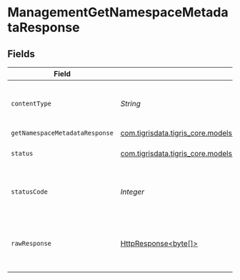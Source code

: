 # ManagementGetNamespaceMetadataResponse


## Fields

| Field                                                                                                                        | Type                                                                                                                         | Required                                                                                                                     | Description                                                                                                                  |
| ---------------------------------------------------------------------------------------------------------------------------- | ---------------------------------------------------------------------------------------------------------------------------- | ---------------------------------------------------------------------------------------------------------------------------- | ---------------------------------------------------------------------------------------------------------------------------- |
| `contentType`                                                                                                                | *String*                                                                                                                     | :heavy_check_mark:                                                                                                           | HTTP response content type for this operation                                                                                |
| `getNamespaceMetadataResponse`                                                                                               | [com.tigrisdata.tigris_core.models.shared.GetNamespaceMetadataResponse](../../models/shared/GetNamespaceMetadataResponse.md) | :heavy_minus_sign:                                                                                                           | OK                                                                                                                           |
| `status`                                                                                                                     | [com.tigrisdata.tigris_core.models.shared.Status](../../models/shared/Status.md)                                             | :heavy_minus_sign:                                                                                                           | Default error response                                                                                                       |
| `statusCode`                                                                                                                 | *Integer*                                                                                                                    | :heavy_check_mark:                                                                                                           | HTTP response status code for this operation                                                                                 |
| `rawResponse`                                                                                                                | [HttpResponse<byte[]>](https://docs.oracle.com/en/java/javase/11/docs/api/java.net.http/java/net/http/HttpResponse.html)     | :heavy_check_mark:                                                                                                           | Raw HTTP response; suitable for custom response parsing                                                                      |
